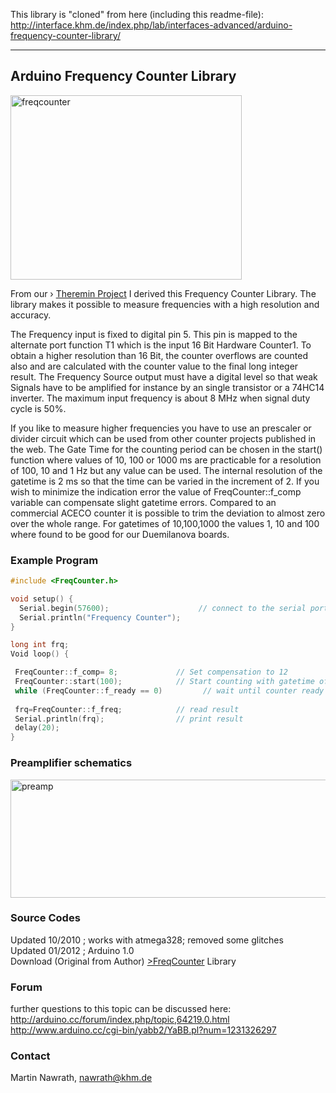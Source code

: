This library is "cloned" from here (including this readme-file):  
http://interface.khm.de/index.php/lab/interfaces-advanced/arduino-frequency-counter-library/  
  
---------
  
## Arduino Frequency Counter Library  
  
<a href="https://github.com/BlackBrix/Arduino-Frequency-Counter-Library/raw/master/pics/freqcounter.jpg"><img title="freqcounter" src="https://github.com/BlackBrix/Arduino-Frequency-Counter-Library/raw/master/pics/freqcounter.jpg" alt="freqcounter" width="370" height="295"></a>
  
From our › [Theremin Project](http://interface.khm.de/index.php/lab/interfaces-advanced/theremin-as-a-capacitive-sensing-device/) I derived this Frequency Counter Library. The library makes it possible to measure frequencies with a high resolution and accuracy.  
  
The Frequency input is fixed to digital pin 5. This pin is mapped to the alternate port function T1 which is the input 16 Bit Hardware Counter1. To obtain a higher resolution than 16 Bit,  the counter overflows are counted also and are calculated with the counter value to the final long integer result. The Frequency Source output must have a digital level so that weak Signals have to be amplified for instance by an single transistor or a 74HC14 inverter. The maximum input frequency is about 8 MHz when signal duty cycle is 50%.  
  
If you like to measure higher frequencies you have to use an prescaler or divider circuit which can be used from other counter projects published in the web. The Gate Time for the counting period can be chosen in the start() function where values of 10, 100 or 1000 ms are practicable for a resolution of 100, 10 and 1 Hz  but any value can be used. The internal resolution of the gatetime is 2 ms so that the time can be varied in the increment of 2. If you wish to minimize the indication error the value of  FreqCounter::f_comp variable can compensate slight gatetime errors. Compared to an commercial ACECO counter it is possible to trim the deviation to almost zero over the whole range. For gatetimes of 10,100,1000 the  values 1, 10 and 100 where found to be good for our Duemilanova boards.  
  
### Example Program  
  
```C++
#include <FreqCounter.h>

void setup() {
  Serial.begin(57600);                    // connect to the serial port
  Serial.println("Frequency Counter");
}

long int frq;
Void loop() {

 FreqCounter::f_comp= 8;             // Set compensation to 12
 FreqCounter::start(100);            // Start counting with gatetime of 100ms
 while (FreqCounter::f_ready == 0)         // wait until counter ready
 
 frq=FreqCounter::f_freq;            // read result
 Serial.println(frq);                // print result
 delay(20);
}
```
### Preamplifier schematics  
  
<a href="https://github.com/BlackBrix/Arduino-Frequency-Counter-Library/raw/master/pics/preamp.gif"><img title="preamp" src="https://github.com/BlackBrix/Arduino-Frequency-Counter-Library/raw/master/pics/preamp.gif" alt="preamp" width="617" height="189"></a>
  
### Source Codes
Updated 10/2010 ; works with atmega328; removed some glitches  
Updated 01/2012 ; Arduino 1.0  
Download (Original from Author) [>FreqCounter](http://interface.khm.de/wp-content/uploads/2009/01/FreqCounter_1_12.zip) Library  
  
### Forum
further questions to this topic can be discussed here:  
http://arduino.cc/forum/index.php/topic,64219.0.html  
http://www.arduino.cc/cgi-bin/yabb2/YaBB.pl?num=1231326297  
  
### Contact
Martin Nawrath, nawrath@khm.de
